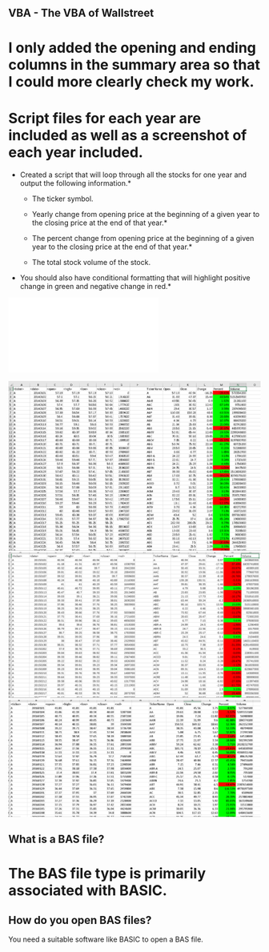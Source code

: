## VBA  - The VBA of Wallstreet

# I only added the opening and ending columns in the summary area so that I could more clearly check my work. 
# Script files for each year are included as well as a screenshot of each year included.


* Created a script that will loop through all the stocks for one year and output the following information.*

  * The ticker symbol.

  * Yearly change from opening price at the beginning of a given year to the closing price at the end of that year.*

  * The percent change from opening price at the beginning of a given year to the closing price at the end of that year.*

  * The total stock volume of the stock.

* You should also have conditional formatting that will highlight positive change in green and negative change in red.*

![](VisualBasicPDF/2014VisualBasic.pdf)

![](images/2014.PNG)
![](images/2015.PNG)
![](images/2016.PNG)

## What is a BAS file?
# The BAS file type is primarily associated with BASIC. 

## How do you open BAS files?
You need a suitable software like BASIC to open a BAS file. 





